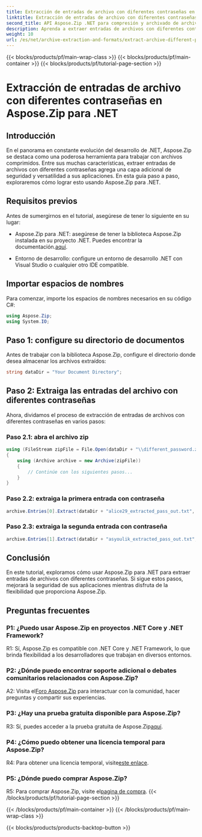 ```yaml
---
title: Extracción de entradas de archivo con diferentes contraseñas en Aspose.Zip para .NET
linktitle: Extracción de entradas de archivo con diferentes contraseñas
second_title: API Aspose.Zip .NET para compresión y archivado de archivos
description: Aprenda a extraer entradas de archivos con diferentes contraseñas en Aspose.Zip para .NET. Aumente la seguridad y la flexibilidad en sus aplicaciones.
weight: 10
url: /es/net/archive-extraction-and-formats/extract-archive-different-passwords/
---
```


{{< blocks/products/pf/main-wrap-class >}}
{{< blocks/products/pf/main-container >}}
{{< blocks/products/pf/tutorial-page-section >}}

# Extracción de entradas de archivo con diferentes contraseñas en Aspose.Zip para .NET

## Introducción

En el panorama en constante evolución del desarrollo de .NET, Aspose.Zip se destaca como una poderosa herramienta para trabajar con archivos comprimidos. Entre sus muchas características, extraer entradas de archivos con diferentes contraseñas agrega una capa adicional de seguridad y versatilidad a sus aplicaciones. En esta guía paso a paso, exploraremos cómo lograr esto usando Aspose.Zip para .NET.

## Requisitos previos

Antes de sumergirnos en el tutorial, asegúrese de tener lo siguiente en su lugar:

-  Aspose.Zip para .NET: asegúrese de tener la biblioteca Aspose.Zip instalada en su proyecto .NET. Puedes encontrar la documentación.[aquí](https://reference.aspose.com/zip/net/).

- Entorno de desarrollo: configure un entorno de desarrollo .NET con Visual Studio o cualquier otro IDE compatible.

## Importar espacios de nombres

Para comenzar, importe los espacios de nombres necesarios en su código C#:

```csharp
using Aspose.Zip;
using System.IO;
```

## Paso 1: configure su directorio de documentos

Antes de trabajar con la biblioteca Aspose.Zip, configure el directorio donde desea almacenar los archivos extraídos:

```csharp
string dataDir = "Your Document Directory";
```

## Paso 2: Extraiga las entradas del archivo con diferentes contraseñas

Ahora, dividamos el proceso de extracción de entradas de archivos con diferentes contraseñas en varios pasos:

### Paso 2.1: abra el archivo zip

```csharp
using (FileStream zipFile = File.Open(dataDir + "\\different_password.zip", FileMode.Open))
{
    using (Archive archive = new Archive(zipFile))
    {
        // Continúe con los siguientes pasos...
    }
}
```

### Paso 2.2: extraiga la primera entrada con contraseña

```csharp
archive.Entries[0].Extract(dataDir + "alice29_extracted_pass_out.txt", "first_pass");
```

### Paso 2.3: extraiga la segunda entrada con contraseña

```csharp
archive.Entries[1].Extract(dataDir + "asyoulik_extracted_pass_out.txt", "second_pass");
```

## Conclusión

En este tutorial, exploramos cómo usar Aspose.Zip para .NET para extraer entradas de archivos con diferentes contraseñas. Si sigue estos pasos, mejorará la seguridad de sus aplicaciones mientras disfruta de la flexibilidad que proporciona Aspose.Zip.

## Preguntas frecuentes

### P1: ¿Puedo usar Aspose.Zip en proyectos .NET Core y .NET Framework?

R1: Sí, Aspose.Zip es compatible con .NET Core y .NET Framework, lo que brinda flexibilidad a los desarrolladores que trabajan en diversos entornos.

### P2: ¿Dónde puedo encontrar soporte adicional o debates comunitarios relacionados con Aspose.Zip?

 A2: Visita el[Foro Aspose.Zip](https://forum.aspose.com/c/zip/37) para interactuar con la comunidad, hacer preguntas y compartir sus experiencias.

### P3: ¿Hay una prueba gratuita disponible para Aspose.Zip?

 R3: Sí, puedes acceder a la prueba gratuita de Aspose.Zip[aquí](https://releases.aspose.com/).

### P4: ¿Cómo puedo obtener una licencia temporal para Aspose.Zip?

 R4: Para obtener una licencia temporal, visite[este enlace](https://purchase.aspose.com/temporary-license/).

### P5: ¿Dónde puedo comprar Aspose.Zip?

 R5: Para comprar Aspose.Zip, visite el[pagina de compra](https://purchase.aspose.com/buy).
{{< /blocks/products/pf/tutorial-page-section >}}

{{< /blocks/products/pf/main-container >}}
{{< /blocks/products/pf/main-wrap-class >}}

{{< blocks/products/products-backtop-button >}}
